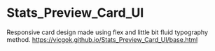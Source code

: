 ﻿# Stats_Preview_Card_UI
 Responsive card design made using flex and little bit fluid typography method.
 https://vicgok.github.io/Stats_Preview_Card_UI/base.html
